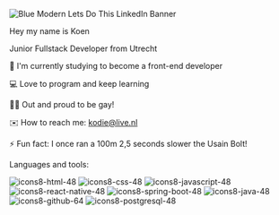 
![Blue Modern Lets Do This LinkedIn Banner](https://github.com/kdiepstraten/kdiepstraten/assets/130144975/af340ca6-6825-4551-9f1e-a22fa3d7f89f)

Hey my name is Koen

Junior Fullstack Developer from Utrecht

🔬 I'm currently studying to become a front-end developer

💻 Love to program and keep learning

🏳️‍🌈 Out and proud to be gay!

✉️ How to reach me: kodie@live.nl

⚡ Fun fact: I once ran a 100m 2,5 seconds slower the Usain Bolt!

Languages and tools:

![icons8-html-48](https://github.com/kdiepstraten/kdiepstraten/assets/130144975/1af9fde8-e201-479f-b3e4-9758a924f527)
![icons8-css-48](https://github.com/kdiepstraten/kdiepstraten/assets/130144975/43e0356b-5ba5-425b-823c-b5702633f4d0)
![icons8-javascript-48](https://github.com/kdiepstraten/kdiepstraten/assets/130144975/8d60fda0-190b-43e7-9ca3-fce8bc48b6cc)
![icons8-react-native-48](https://github.com/kdiepstraten/kdiepstraten/assets/130144975/2ea44068-e455-4cd0-96c3-0492a7f4ce66)
![icons8-spring-boot-48](https://github.com/kdiepstraten/kdiepstraten/assets/130144975/caf6ca69-6378-44e5-aea0-ac6311ad019f)
![icons8-java-48](https://github.com/kdiepstraten/kdiepstraten/assets/130144975/05fd755d-8c68-4a94-b8c5-371200ab7ad3)
![icons8-github-64](https://github.com/kdiepstraten/kdiepstraten/assets/130144975/98396cdd-344e-469e-89cc-cf9a8ed0364a)
![icons8-postgresql-48](https://github.com/kdiepstraten/kdiepstraten/assets/130144975/438af01d-3ad5-4e32-a9ee-a8f8316880e7)


<!--
**kdiepstraten/kdiepstraten** is a ✨ _special_ ✨ repository because its `README.md` (this file) appears on your GitHub profile.

Here are some ideas to get you started:

- 🔭 I’m currently working on ...
- 🌱 I’m currently learning ...
- 👯 I’m looking to collaborate on ...
- 🤔 I’m looking for help with ...
- 💬 Ask me about ...
- 📫 How to reach me: ...
- 😄 Pronouns: ...
- ⚡ Fun fact: ...
-->
